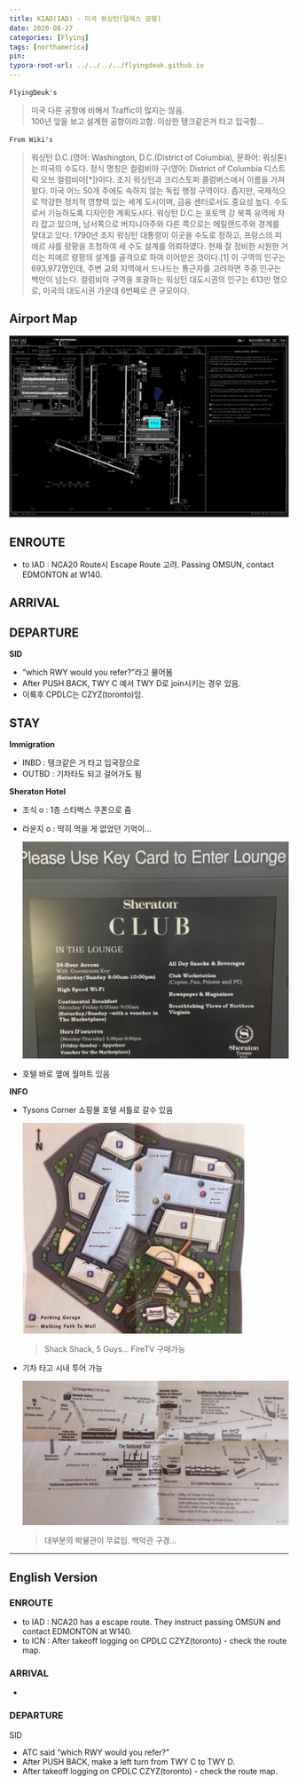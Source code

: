 ```yaml
---
title: KIAD(IAD) - 미국 워싱턴(덜레스 공항)
date: 2020-08-27
categories: [Flying]
tags: [northamerica]
pin:
typora-root-url: ../../../../flyingdeuk.github.io
---
```

`FlyingDeuk's`
>미국 다른 공항에 비해서 Traffic이 많지는 않음. <br>
100년 앞을 보고 설계한 공항이라고함. 이상한 탱크같은거 타고 입국함...

`From Wiki's`
>워싱턴 D.C.(영어: Washington, D.C.(District of Columbia), 문화어: 워싱톤)는 미국의 수도다. 정식 명칭은 컬럼비아 구(영어: District of Columbia 디스트릭 오브 컬럼비아[*])이다. 조지 워싱턴과 크리스토퍼 콜럼버스에서 이름을 가져왔다. 미국 어느 50개 주에도 속하지 않는 독립 행정 구역이다. 좁지만, 국제적으로 막강한 정치적 영향력 있는 세계 도시이며, 금융 센터로서도 중요성 높다. 수도로서 기능하도록 디자인한 계획도시다.
워싱턴 D.C.는 포토맥 강 북쪽 유역에 자리 잡고 있으며, 남서쪽으로 버지니아주와 다른 쪽으로는 메릴랜드주와 경계를 맞대고 있다. 1790년 조지 워싱턴 대통령이 이곳을 수도로 정하고, 프랑스의 피에르 샤를 랑팡을 초청하여 새 수도 설계를 의뢰하였다. 현재 잘 정비한 시원한 거리는 피에르 랑팡의 설계를 골격으로 하여 이어받은 것이다.[1] 이 구역의 인구는 693,972명인데, 주변 교외 지역에서 드나드는 통근자를 고려하면 주중 인구는 백만이 넘는다. 컬럼비아 구역을 포괄하는 워싱턴 대도시권의 인구는 613만 명으로, 미국의 대도시권 가운데 6번째로 큰 규모이다.

## Airport Map
![iad](/img/flying/airport/iad_ap.jpg)

## ENROUTE
- to IAD : NCA20 Route시 Escape Route 고려. Passing OMSUN, contact EDMONTON at W140.

## ARRIVAL


## DEPARTURE
**SID**
- “which RWY would you refer?”라고 물어봄
- After PUSH BACK,  TWY C 예서 TWY D로 join시키는 경우 있음.
- 이륙후 CPDLC는 CZYZ(toronto)임.

## STAY
**Immigration**
- INBD : 탱크같은 거 타고 입국장으로
- OUTBD : 기차타도 되고 걸어가도 됨

**Sheraton Hotel**
- 조식 o : 1층 스타벅스 쿠폰으로 줌
- 라운지 o : 딱히 먹을 게 없었던 기억이...

  ![iad](/img/flying/airport/iad_info.jpg)
- 호텔 바로 옆에 월마트 있음

**INFO**
- Tysons Corner 쇼핑몰 호텔 셔틀로 갈수 있음

  ![iad](/img/flying/airport/iad_info1.jpg)
  >Shack Shack, 5 Guys... FireTV 구매가능

- 기차 타고 시내 투어 가능

  ![iad](/img/flying/airport/iad_info2.jpg)
  >대부분의 박물관이 무료임. 백악관 구경...

----
## English Version

### ENROUTE
- to IAD : NCA20 has a escape route. They instruct passing OMSUN and contact EDMONTON at W140.
- to ICN : After takeoff logging on CPDLC CZYZ(toronto) - check the route map.

### ARRIVAL
-



### DEPARTURE
SID
- ATC said “which RWY would you refer?”
- After PUSH BACK,  make a left turn from TWY C to TWY D.
- After takeoff logging on CPDLC CZYZ(toronto) - check the route map.
